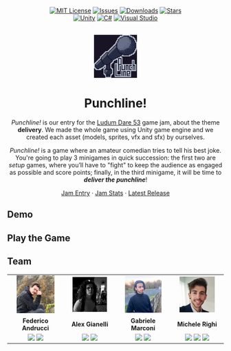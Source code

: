 <div align="center">

[![MIT License][license-shield]][license-url]
[![Issues][issues-shield]][issues-url]
[![Downloads][downloads-shield]][downloads-url]
[![Stars][stars-shield]][stars-url]\
[![Unity][unity-shield]][unity-url]
[![C#][csharp-shield]][csharp-url]
[![Visual Studio][vs-shield]][vs-url]

<br/>
</div>

<div align="center">

  <img width="100px" src="./gfx/Punchline_Logo.png"/>
  <br/>
  <h1>Punchline!</h1>
  
  <i>Punchline!</i> is our entry for the <a href="https://ldjam.com/events/ludum-dare/53">Ludum Dare 53</a> game jam, about the theme <b>delivery</b>. 
  We made the whole game using Unity game engine and we created each asset (models, sprites, vfx and sfx) by ourselves.
  
  <i>Punchline!</i> is a game where an amateur comedian tries to tell his best joke. You're going to play 3 minigames in quick succession: the first two are <i>setup</i> games, where you’ll have to "fight" to keep the audience as engaged as possible and score points; finally, in the third minigame, it will be time to <i><b>deliver the punchline</b></i>!
  
  <a href="https://ldjam.com/events/ludum-dare/53/punchline">Jam Entry</a>
  ·
  <a href="https://ldjam.com/events/ludum-dare/53/stats">Jam Stats</a>
  ·
  <a href="https://github.com/NataliumGames/LudumDare53/releases/latest">Latest Release</a>
  
</div>

## Demo

## Play the Game

<!--
## Roadmap
- [x] mobile version
- [x] dodging walls colliders
- [ ] adjust stage fixing minigame
- [ ] add laughters or booing at the end of the game
- [ ] settings / (improved) info pages
- [ ] score usage
-->

## Team

<table>
  <!--<tr align="center"><td colspan="3"><b>Team BCR</b></td></tr>-->
  <tr align="center">
    <td><a href="https://github.com/Federicoand98"><img width="75%" src="./gfx/team/avatar_Federico_Andrucci.png"></a></td>
    <td><a href="https://github.com/Noesh"><img width="75%" src="./gfx/team/avatar_Alex_Gianelli.png"></a></td>
    <td><a href="https://github.com/Stikinit"><img width="75%" src="./gfx/team/avatar_Gabriele_Marconi.png"></a></td>
    <td><a href="https://github.com/mikyll"><img width="75%" src="./gfx/team/avatar_Michele_Righi.png"></a></td>
  </tr>
  <tr align="center">
    <td><b>Federico Andrucci</b></td>
    <td><b>Alex Gianelli</b></td>
    <td><b>Gabriele Marconi</b></td>
    <td><b>Michele Righi</b></td>
  </tr>
  <tr align="center">
    <td>
      <a href="https://github.com/Federicoand98"><img width="40px" src="https://img.icons8.com/color/96/000000/github.svg"/></a>
      <a href="https://www.linkedin.com/in/federico-andrucci-5571a0202/"><img width="40px" src="https://img.icons8.com/color/96/000000/linkedin.svg"/></a>
    </td>
    <td>
      <a href="https://github.com/Noesh"><img width="40px" src="https://img.icons8.com/color/96/000000/github.svg"/></a>
      <a href="https://www.linkedin.com/in/alex-gianelli/"><img width="40px" src="https://img.icons8.com/color/96/000000/linkedin.svg"/></a>
    </td>
    <td>
      <a href="https://github.com/Stikinit"><img width="40px" src="https://img.icons8.com/color/96/000000/github.svg"/></a>
      <a href="https://www.linkedin.com/in/gabriele-marconi-637881270/"><img width="40px" src="https://img.icons8.com/color/96/000000/linkedin.svg"/></a>
    </td>
    <td>
      <a href="https://github.com/mikyll"><img width="40px" src="https://img.icons8.com/color/96/000000/github.svg"/></a>
      <a href="https://www.linkedin.com/in/michele-righi/"><img width="40px" src="https://img.icons8.com/color/96/000000/linkedin.svg"/></a>
      <a href="https://stackoverflow.com/users/19544859/mikyll98"><img width="40px" src="https://img.icons8.com/color/96/000000/stackoverflow.svg"/></a>
    </td>
  </tr>
</table>

[unity-shield]: https://img.shields.io/badge/Unity-000000?logo=unity&logoColor=white
[unity-url]: https://unity.com/
[csharp-shield]: https://img.shields.io/badge/C%23-%23239120.svg?logo=c-sharp&logoColor=white
[csharp-url]: https://docs.microsoft.com/en-us/dotnet/csharp/
[vs-shield]: https://img.shields.io/badge/Visual%20Studio-5C2D91.svg?logo=visual-studio-code&logoColor=white
[vs-url]: https://visualstudio.microsoft.com/
[downloads-shield]: https://img.shields.io/github/downloads/NataliumGames/LudumDare53/total
[downloads-url]: https://github.com/NataliumGames/LudumDare53/releases/latest
[license-shield]: https://img.shields.io/github/license/iss2022-BCR/WasteService
[license-url]: https://github.com/NataliumGames/LudumDare53/blob/main/LICENSE
[issues-shield]: https://img.shields.io/github/issues/NataliumGames/LudumDare53
[issues-url]: https://github.com/NataliumGames/LudumDare53/issues
[stars-shield]: https://custom-icon-badges.herokuapp.com/github/stars/NataliumGames/LudumDare53?logo=star&logoColor=yellow
[stars-url]: https://github.com/NataliumGames/LudumDare53/stargazers

